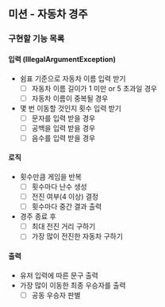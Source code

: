 ## 미션 - 자동차 경주 
### 구현할 기능 목록
#### 입력 (IllegalArgumentException)
- 쉼표 기준으로 자동차 이름 입력 받기
  - [ ] 자동차 이름 길이가 1 미만 or 5 초과일 경우 
  - [ ] 자동차 이름이 중복될 경우 
- 몇 번 이동할 것인지 횟수 입력 받기
  - [ ] 문자를 입력 받을 경우
  - [ ] 공백을 입력 받을 경우
  - [ ] 음수를 입력 받을 경우

#### 로직
- 횟수만큼 게임을 반복
  - [ ] 횟수마다 난수 생성
  - [ ] 전진 여부(4 이상) 결정
  - [ ] 횟수마다 중간 결과 출력 
- 경주 종료 후
  - [ ] 최대 전진 거리 구하기
  - [ ] 가장 많이 전진한 자동차 구하기 

#### 출력
- 유저 입력에 따른 문구 출력 
- 가장 많이 이동한 최종 우승자를 출력
  - [ ] 공동 우승자 판별 